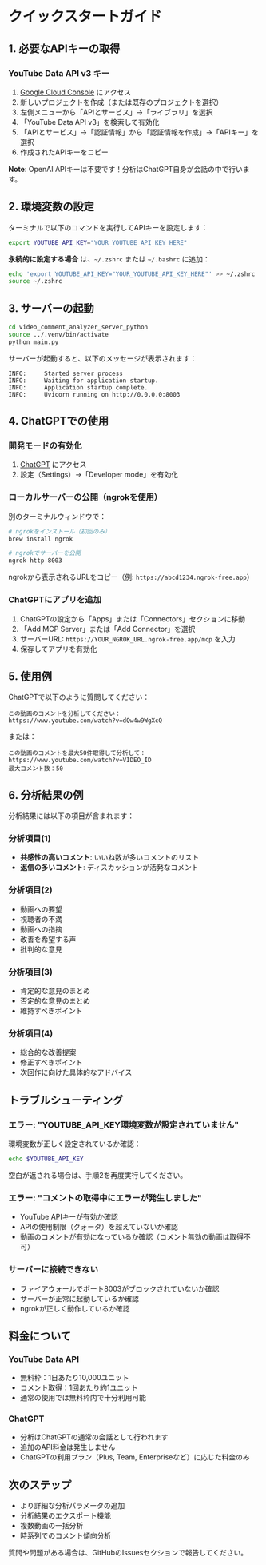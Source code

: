 # クイックスタートガイド

## 1. 必要なAPIキーの取得

### YouTube Data API v3 キー

1. [Google Cloud Console](https://console.cloud.google.com/) にアクセス
2. 新しいプロジェクトを作成（または既存のプロジェクトを選択）
3. 左側メニューから「APIとサービス」→「ライブラリ」を選択
4. 「YouTube Data API v3」を検索して有効化
5. 「APIとサービス」→「認証情報」から「認証情報を作成」→「APIキー」を選択
6. 作成されたAPIキーをコピー

**Note**: OpenAI APIキーは不要です！分析はChatGPT自身が会話の中で行います。

## 2. 環境変数の設定

ターミナルで以下のコマンドを実行してAPIキーを設定します：

```bash
export YOUTUBE_API_KEY="YOUR_YOUTUBE_API_KEY_HERE"
```

**永続的に設定する場合** は、`~/.zshrc` または `~/.bashrc` に追加：

```bash
echo 'export YOUTUBE_API_KEY="YOUR_YOUTUBE_API_KEY_HERE"' >> ~/.zshrc
source ~/.zshrc
```

## 3. サーバーの起動

```bash
cd video_comment_analyzer_server_python
source ../.venv/bin/activate
python main.py
```

サーバーが起動すると、以下のメッセージが表示されます：

```
INFO:     Started server process
INFO:     Waiting for application startup.
INFO:     Application startup complete.
INFO:     Uvicorn running on http://0.0.0.0:8003
```

## 4. ChatGPTでの使用

### 開発モードの有効化

1. [ChatGPT](https://chatgpt.com/) にアクセス
2. 設定（Settings）→「Developer mode」を有効化

### ローカルサーバーの公開（ngrokを使用）

別のターミナルウィンドウで：

```bash
# ngrokをインストール（初回のみ）
brew install ngrok

# ngrokでサーバーを公開
ngrok http 8003
```

ngrokから表示されるURLをコピー（例: `https://abcd1234.ngrok-free.app`）

### ChatGPTにアプリを追加

1. ChatGPTの設定から「Apps」または「Connectors」セクションに移動
2. 「Add MCP Server」または「Add Connector」を選択
3. サーバーURL: `https://YOUR_NGROK_URL.ngrok-free.app/mcp` を入力
4. 保存してアプリを有効化

## 5. 使用例

ChatGPTで以下のように質問してください：

```
この動画のコメントを分析してください：
https://www.youtube.com/watch?v=dQw4w9WgXcQ
```

または：

```
この動画のコメントを最大50件取得して分析して：
https://www.youtube.com/watch?v=VIDEO_ID
最大コメント数：50
```

## 6. 分析結果の例

分析結果には以下の項目が含まれます：

### 分析項目(1)
- **共感性の高いコメント**: いいね数が多いコメントのリスト
- **返信の多いコメント**: ディスカッションが活発なコメント

### 分析項目(2)
- 動画への要望
- 視聴者の不満
- 動画への指摘
- 改善を希望する声
- 批判的な意見

### 分析項目(3)
- 肯定的な意見のまとめ
- 否定的な意見のまとめ
- 維持すべきポイント

### 分析項目(4)
- 総合的な改善提案
- 修正すべきポイント
- 次回作に向けた具体的なアドバイス

## トラブルシューティング

### エラー: "YOUTUBE_API_KEY環境変数が設定されていません"

環境変数が正しく設定されているか確認：

```bash
echo $YOUTUBE_API_KEY
```

空白が返される場合は、手順2を再度実行してください。

### エラー: "コメントの取得中にエラーが発生しました"

- YouTube APIキーが有効か確認
- APIの使用制限（クォータ）を超えていないか確認
- 動画のコメントが有効になっているか確認（コメント無効の動画は取得不可）

### サーバーに接続できない

- ファイアウォールでポート8003がブロックされていないか確認
- サーバーが正常に起動しているか確認
- ngrokが正しく動作しているか確認

## 料金について

### YouTube Data API
- 無料枠：1日あたり10,000ユニット
- コメント取得：1回あたり約1ユニット
- 通常の使用では無料枠内で十分利用可能

### ChatGPT
- 分析はChatGPTの通常の会話として行われます
- 追加のAPI料金は発生しません
- ChatGPTの利用プラン（Plus, Team, Enterpriseなど）に応じた料金のみ

## 次のステップ

- より詳細な分析パラメータの追加
- 分析結果のエクスポート機能
- 複数動画の一括分析
- 時系列でのコメント傾向分析

質問や問題がある場合は、GitHubのIssuesセクションで報告してください。


